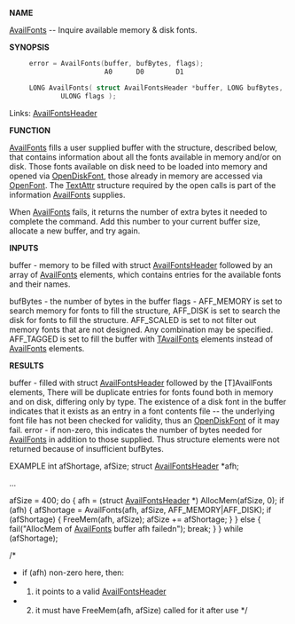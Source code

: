 
**NAME**

[AvailFonts](_0102) -- Inquire available memory &#038; disk fonts.

**SYNOPSIS**

```c
     error = AvailFonts(buffer, bufBytes, flags);
                        A0      D0        D1

     LONG AvailFonts( struct AvailFontsHeader *buffer, LONG bufBytes,
             ULONG flags );

```
Links: [AvailFontsHeader](_0102) 

**FUNCTION**

[AvailFonts](_0102) fills a user supplied buffer with the structure,
described below, that contains information about all the
fonts available in memory and/or on disk.  Those fonts
available on disk need to be loaded into memory and opened
via [OpenDiskFont](OpenDiskFont), those already in memory are accessed via
[OpenFont](../graphics/OpenFont).  The [TextAttr](_00A8) structure required by the open calls
is part of the information [AvailFonts](_0102) supplies.

When [AvailFonts](_0102) fails, it returns the number of extra bytes
it needed to complete the command.  Add this number to your
current buffer size, allocate a new buffer, and try again.

**INPUTS**

buffer - memory to be filled with struct [AvailFontsHeader](_0102)
followed by an array of [AvailFonts](_0102) elements, which
contains entries for the available fonts and their
names.

bufBytes - the number of bytes in the buffer
flags - AFF_MEMORY is set to search memory for fonts to fill
the structure, AFF_DISK is set to search the disk for
fonts to fill the structure.  AFF_SCALED is set to
not filter out memory fonts that are not designed.
Any combination may be specified.  AFF_TAGGED is set
to fill the buffer with [TAvailFonts](_0102) elements instead
of [AvailFonts](_0102) elements.

**RESULTS**

buffer - filled with struct [AvailFontsHeader](_0102) followed by the
[T]AvailFonts elements, There will be duplicate entries
for fonts found both in memory and on disk, differing
only by type.  The existence of a disk font in the
buffer indicates that it exists as an entry in a font
contents file -- the underlying font file has not been
checked for validity, thus an [OpenDiskFont](OpenDiskFont) of it may
fail.
error - if non-zero, this indicates the number of bytes needed
for [AvailFonts](_0102) in addition to those supplied.  Thus
structure elements were not returned because of
insufficient bufBytes.

EXAMPLE
int afShortage, afSize;
struct [AvailFontsHeader](_0102) *afh;

...

afSize = 400;
do {
afh = (struct [AvailFontsHeader](_0102) *) AllocMem(afSize, 0);
if (afh) {
afShortage = AvailFonts(afh, afSize, AFF_MEMORY|AFF_DISK);
if (afShortage) {
FreeMem(afh, afSize);
afSize += afShortage;
}
}
else {
fail(&#034;AllocMem of [AvailFonts](_0102) buffer afh failedn&#034;);
break;
}
}
while (afShortage);

/*
* if (afh) non-zero here, then:
* 1. it points to a valid [AvailFontsHeader](_0102)
* 2. it must have FreeMem(afh, afSize) called for it after use
*/
